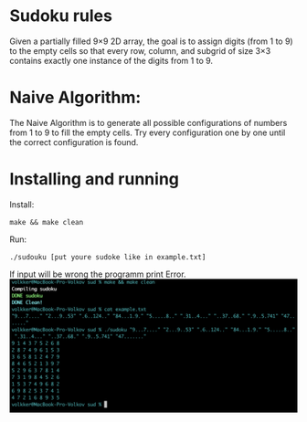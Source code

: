 # Sudoku rules
Given a partially filled 9×9 2D array, the goal is to assign digits (from 1 to 9) to the empty cells so that every row, column, and subgrid of size 3×3 contains exactly one instance of the digits from 1 to 9.
# Naive Algorithm:
The Naive Algorithm is to generate all possible configurations of numbers from 1 to 9 to fill the empty cells. Try every configuration one by one until the correct configuration is found.
# Installing and running
Install:
```
make && make clean
```
Run:
```
./sudouku [put youre sudoke like in example.txt]
```
If input will be wrong the programm print Error.
![Example](https://github.com/volkov7/Sudoku/raw/master/example.png)